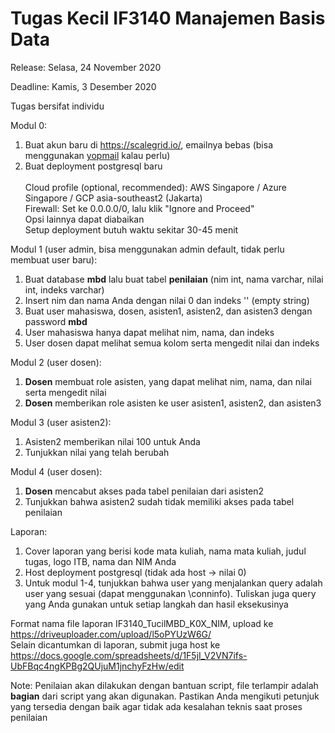 # Tugas Kecil IF3140 Manajemen Basis Data
Release: Selasa, 24 November 2020

Deadline: Kamis, 3 Desember 2020

Tugas bersifat individu

Modul 0:
1. Buat akun baru di https://scalegrid.io/, emailnya bebas (bisa menggunakan [yopmail](http://www.yopmail.com/en/) kalau perlu)
2. Buat deployment postgresql baru<br><br>
  Cloud profile (optional, recommended): AWS Singapore / Azure Singapore / GCP asia-southeast2 (Jakarta)<br>
  Firewall: Set ke 0.0.0.0/0, lalu klik "Ignore and Proceed"<br>
  Opsi lainnya dapat diabaikan<br>
  Setup deployment butuh waktu sekitar 30-45 menit<br>

Modul 1 (user admin, bisa menggunakan admin default, tidak perlu membuat user baru):
1. Buat database __mbd__ lalu buat tabel __penilaian__ (nim int, nama varchar, nilai int, indeks varchar)
2. Insert nim dan nama Anda dengan nilai 0 dan indeks '' (empty string)
3. Buat user mahasiswa, dosen, asisten1, asisten2, dan asisten3 dengan password __mbd__
4. User mahasiswa hanya dapat melihat nim, nama, dan indeks
5. User dosen dapat melihat semua kolom serta mengedit nilai dan indeks

Modul 2 (user dosen):
1. __Dosen__ membuat role asisten, yang dapat melihat nim, nama, dan nilai serta mengedit nilai
2. __Dosen__ memberikan role asisten ke user asisten1, asisten2, dan asisten3

Modul 3 (user asisten2):
1. Asisten2 memberikan nilai 100 untuk Anda
2. Tunjukkan nilai yang telah berubah

Modul 4 (user dosen):
1. __Dosen__ mencabut akses pada tabel penilaian dari asisten2
2. Tunjukkan bahwa asisten2 sudah tidak memiliki akses pada tabel penilaian

Laporan: 
1. Cover laporan yang berisi kode mata kuliah, nama mata kuliah, judul tugas, logo ITB, nama dan NIM Anda
2. Host deployment postgresql (tidak ada host -> nilai 0)
3. Untuk modul 1-4, tunjukkan bahwa user yang menjalankan query adalah user yang sesuai (dapat menggunakan \conninfo). Tuliskan juga query yang Anda gunakan untuk setiap langkah dan hasil eksekusinya

Format nama file laporan IF3140_TucilMBD_K0X_NIM, upload ke https://driveuploader.com/upload/l5oPYUzW6G/<br>
Selain dicantumkan di laporan, submit juga host ke https://docs.google.com/spreadsheets/d/1F5jI_V2VN7ifs-UbFBqc4ngKPBg2QUjuM1jnchyFzHw/edit

Note: Penilaian akan dilakukan dengan bantuan script, file terlampir adalah __bagian__ dari script yang akan digunakan. Pastikan Anda mengikuti petunjuk yang tersedia dengan baik agar tidak ada kesalahan teknis saat proses penilaian

